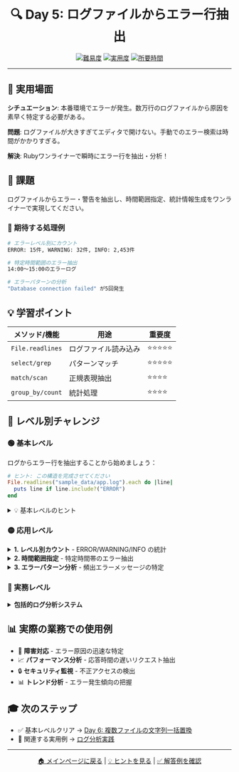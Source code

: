 <div align="center">

# 🔍 Day 5: ログファイルからエラー行抽出

[![難易度](https://img.shields.io/badge/難易度-🟠%20中級-orange?style=flat-square)](#)
[![実用度](https://img.shields.io/badge/実用度-⭐⭐⭐⭐⭐-yellow?style=flat-square)](#)
[![所要時間](https://img.shields.io/badge/所要時間-25分-blue?style=flat-square)](#)

</div>

---

## 🎯 実用場面

**シチュエーション**: 本番環境でエラーが発生。数万行のログファイルから原因を素早く特定する必要がある。

**問題**: ログファイルが大きすぎてエディタで開けない。手動でのエラー検索は時間がかかりすぎる。

**解決**: Rubyワンライナーで瞬時にエラー行を抽出・分析！

## 📝 課題

ログファイルからエラー・警告を抽出し、時間範囲指定、統計情報生成をワンライナーで実現してください。

### 🎯 期待する処理例
```bash
# エラーレベル別にカウント
ERROR: 15件, WARNING: 32件, INFO: 2,453件

# 特定時間範囲のエラー抽出
14:00～15:00のエラーログ

# エラーパターンの分析
"Database connection failed" が5回発生
```

## 💡 学習ポイント

| メソッド/機能 | 用途 | 重要度 |
|--------------|------|--------|
| `File.readlines` | ログファイル読み込み | ⭐⭐⭐⭐⭐ |
| `select/grep` | パターンマッチ | ⭐⭐⭐⭐⭐ |
| `match/scan` | 正規表現抽出 | ⭐⭐⭐⭐ |
| `group_by/count` | 統計処理 | ⭐⭐⭐⭐ |

## 🚀 レベル別チャレンジ

### 🟢 基本レベル
ログからエラー行を抽出することから始めましょう：

```ruby
# ヒント: この構造を完成させてください
File.readlines("sample_data/app.log").each do |line|
  puts line if line.include?("ERROR")
end
```

<details>
<summary>💡 基本レベルのヒント</summary>

- `File.readlines` で全行を配列として取得
- `include?` で文字列の含有チェック
- `grep` でパターンマッチング

</details>

### 🟡 応用レベル

<details>
<summary><strong>1. レベル別カウント</strong> - ERROR/WARNING/INFO の統計</summary>

```ruby
logs = File.readlines("sample_data/app.log")
levels = {ERROR: 0, WARNING: 0, INFO: 0}
logs.each do |line|
  levels[:ERROR] += 1 if line.include?("ERROR")
  levels[:WARNING] += 1 if line.include?("WARNING")
  levels[:INFO] += 1 if line.include?("INFO")
end
puts levels
```

</details>

<details>
<summary><strong>2. 時間範囲指定</strong> - 特定時間帯のエラー抽出</summary>

```ruby
File.readlines("sample_data/app.log")
  .select { |line| line.match(/2024-\d{2}-\d{2} 14:/) && line.include?("ERROR") }
  .each { |line| puts line }
```

</details>

<details>
<summary><strong>3. エラーパターン分析</strong> - 頻出エラーメッセージの特定</summary>

```ruby
errors = File.readlines("sample_data/app.log")
  .select { |line| line.include?("ERROR") }
  .map { |line| line.match(/ERROR: (.+)$/)[1] rescue "Unknown" }
  .group_by(&:itself)
  .transform_values(&:size)
  .sort_by { |_, count| -count }
errors.each { |msg, count| puts "#{msg}: #{count}回" }
```

</details>

### 🔴 実務レベル

<details>
<summary><strong>包括的ログ分析システム</strong></summary>

複数ログファイルの統合分析、異常パターン検出、アラート生成を1行で実装。

</details>

## 📊 実際の業務での使用例

- 🚨 **障害対応** - エラー原因の迅速な特定
- 📈 **パフォーマンス分析** - 応答時間の遅いリクエスト抽出
- 🔒 **セキュリティ監視** - 不正アクセスの検出
- 📊 **トレンド分析** - エラー発生傾向の把握

## 🎓 次のステップ

- ✅ 基本レベルクリア → [Day 6: 複数ファイルの文字列一括置換](../day6_bulk_replace/problem.md)
- 🔗 関連する実用例 → [ログ分析実践](../../../phase2_data_transformation/week4_text_processing/day10_log_analysis/problem.md)

---

<div align="center">

[🏠 メインページに戻る](../../../README.md) | [💡 ヒントを見る](hints.md) | [✅ 解答例を確認](solution.rb)

</div>